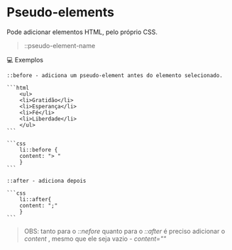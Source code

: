 # Pseudo-elements

Pode adicionar elementos HTML, pelo próprio CSS.

> ::pseudo-element-name

💻 Exemplos

    ::before - adiciona um pseudo-element antes do elemento selecionado.

    ```html
        <ul>
        <li>Gratidão</li>
        <li>Esperança</li>
        <li>Fé</li>
        <li>Liberdade</li>
        </ul>
    ```

    ```css
        li::before {
        content: "> "
        }
    ```

    ::after - adiciona depois

    ```css
        li::after{
        content: ";"
        }
    ```


> OBS: tanto para o *::nefore* quanto para o *::after* é preciso adicionar o *content* , mesmo que ele seja vazio - *content=""*